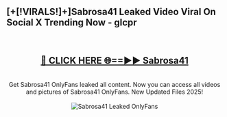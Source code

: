 <h2>[+[!VIRALS!]+]Sabrosa41 Leaked Video Viral On Social X Trending Now - glcpr</h2>
<br>
<div align="center">
<h2><a href="https://libra.edu.pl?Sabrosa41" rel="nofollow">🔴 CLICK HERE 🌐==►► Sabrosa41</a></h2>
<br>
Get Sabrosa41 OnlyFans leaked all content. Now you can access all videos and pictures of Sabrosa41 OnlyFans. New Updated Files 2025!
<br>
<br>
<a href="https://libra.edu.pl?Sabrosa41" rel="nofollow" data-target="animated-image.originalLink"><img src="https://i.ibb.co.com/WyWwxjT/player-gif2.gif" alt="Sabrosa41 Leaked OnlyFans" style="max-width: 100%; display: inline-block;" data-target="animated-image.originalImage"></a>
</div>
<br>